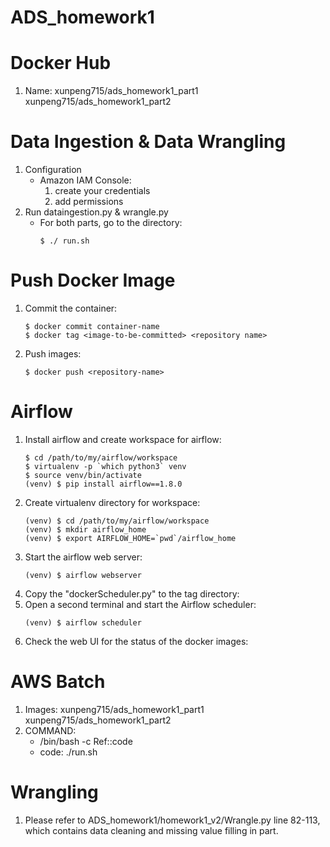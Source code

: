# ADS_homework1

# Docker Hub
1. Name: xunpeng715/ads_homework1_part1   xunpeng715/ads_homework1_part2

# Data Ingestion & Data Wrangling
1. Configuration
	* Amazon IAM Console:	
		1. create your credentials
		2. add permissions
2. Run dataingestion.py & wrangle.py
	* For both parts, go to the directory:
		```
		$ ./ run.sh
		```	
    
# Push Docker Image
1. Commit the container:
	```
	$ docker commit container-name
	$ docker tag <image-to-be-committed> <repository name>
	```
2. Push images:
	```
	$ docker push <repository-name>
	```
  
# Airflow
1. Install airflow and create workspace for airflow:
	```
	$ cd /path/to/my/airflow/workspace
	$ virtualenv -p `which python3` venv
	$ source venv/bin/activate
	(venv) $ pip install airflow==1.8.0
	```
2. Create virtualenv directory for workspace:
	```
	(venv) $ cd /path/to/my/airflow/workspace
	(venv) $ mkdir airflow_home
	(venv) $ export AIRFLOW_HOME=`pwd`/airflow_home
	```
3. Start the airflow web server:
	```
	(venv) $ airflow webserver
	```
4. Copy the "dockerScheduler.py" to the tag directory:
5. Open a second terminal and start the Airflow scheduler:
	```
	(venv) $ airflow scheduler
	```
6. Check the web UI for the status of the docker images:

  
# AWS Batch
1. Images: xunpeng715/ads_homework1_part1   xunpeng715/ads_homework1_part2
2. COMMAND: 
	* /bin/bash -c Ref::code
	* code: ./run.sh

# Wrangling

1. Please refer to ADS_homework1/homework1_v2/Wrangle.py line 82-113, which contains data cleaning and missing value filling in part.

